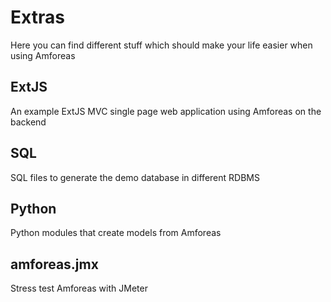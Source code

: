 # Extras

Here you can find different stuff which should make your life easier when using Amforeas

## ExtJS
An example ExtJS MVC single page web application using Amforeas on the backend

## SQL
SQL files to generate the demo database in different RDBMS

## Python
Python modules that create models from Amforeas

## amforeas.jmx
Stress test Amforeas with JMeter
